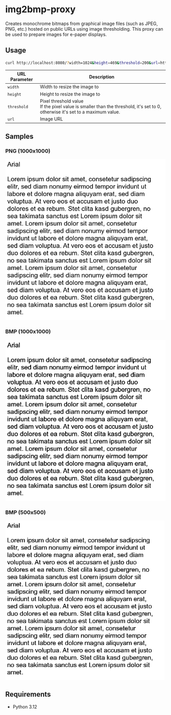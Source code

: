 # img2bmp-proxy

Creates monochrome bitmaps from graphical image files (such as JPEG, PNG, etc.) hosted on public URLs using image thresholding. This proxy can be used to prepare images for e-paper displays.

## Usage

```bash
curl http://localhost:8080/?width=1024&height=469&threshold=200&url=https://upload.wikimedia.org/wikipedia/commons/thumb/1/11/Test-Logo.svg/2560px-Test-Logo.svg.png
```

| URL Parameter | Description                                                                                                                      |
| ------------- | -------------------------------------------------------------------------------------------------------------------------------- |
| `width`       | Width to resize the image to                                                                                                     |
| `height`      | Height to resize the image to                                                                                                    |
| `threshold`   | Pixel threshold value<br>If the pixel value is smaller than the threshold, it's set to 0, otherwise it's set to a maximum value. |
| `url`         | Image URL                                                                                                                        |

## Samples

### PNG (1000x1000)

![Example PNG](./images/test.png)

### BMP (1000x1000)

![Example BMP](./images/test1000.bmp)

### BMP (500x500)

![Example BMP](./images/test500.bmp)

## Requirements

- Python 3.12
